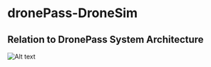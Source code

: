 dronePass-DroneSim
==================

## Relation to DronePass System Architecture
![Alt text](/../screenshots/screenshots/droneSimulator.png "Location in System Architecture")
